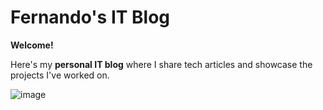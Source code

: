 # Fernando's IT Blog
**Welcome!** 

Here's my **personal IT blog** where I share tech articles and showcase the projects I've worked on.

![image](https://github.com/fercomunello/fercomunello.github.io/assets/66500627/2a478a92-315b-42c4-af05-ebd0047e5e74)
